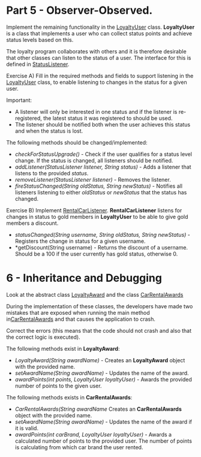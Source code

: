 # Part 5 - Observer-Observed.

Implement the remaining functionality in the [LoyaltyUser](LoyaltyUser.java) class.
**LoyaltyUser** is a class that implements a user who can collect
status points and achieve status levels based on this. 

The loyalty program collaborates with others and it is therefore desirable that other classes can listen to the status of a user. The interface for this is defined in [StatusListener](StatusListener.java).

Exercise A)
Fill in the required methods and fields to support listening in the [LoyaltyUser](LoyaltyUser.java) class, to enable listening to changes in the status for a given user.

Important:
- A listener will only be interested in one status and if the listener is re-registered, the latest status it was registered to should be used. 
- The listener should be notified both when the user achieves this status and when the status is lost.

The following methods should be changed/implemented:
- *checkForStatusUpgrade()* - Check if the user qualifies for a status level change. If the status is changed, all listeners should be notified. 
- *addListener(StatusListener listener, String status)* - Adds a listener that listens to the provided *status*.
- *removeListener(StatusListener listener)* - Removes the listener.
- *fireStatusChanged(String oldStatus, String newStatus)* - Notifies all listeners listening to either *oldStatus* or *newStatus* that the status has changed. 

Exercise B)
Implement [RentalCarListener](RentalCarListener.java).
**RentalCarListener** listens for changes in status to gold members
in **LoyaltyUser** to be able to give gold members a discount.

- *statusChanged(String username, String oldStatus, String newStatus)* - Registers the change in status for a given username. 
- *getDiscount(String username) - Returns the discount of a username. Should be a 100 if the user currently has gold status, otherwise 0. 

# 6 - Inheritance and Debugging

Look at the abstract class [LoyaltyAward](LoyaltyAward.java) and the class [CarRentalAwards](CarRentalAwards.java)

During the implementation of these classes, the developers have made two mistakes that are exposed when running the main method in[CarRentalAwards](CarRentalAwards.java) and that causes the application to crash. 

Correct the errors (this means that the code should not crash and also that the correct logic is executed).

The following methods exist in  **LoyaltyAward**:

- *LoyaltyAward(String awardName)* - Creates an **LoyaltyAward** object with the provided name.
- *setAwardName(String awardName)* - Updates the name of the award. 
- *awardPoints(int points, LoyaltyUser loyaltyUser)* - Awards the provided number of points to the given user. 

The following methods exists in **CarRentalAwards**:

- *CarRentalAwards(String awardName* Creates an **CarRentalAwards** object with the provided name.
- *setAwardName(String awardName)* - Updates the name of the award if it is valid. 
- *awardPoints(int carBrand, LoyaltyUser loyaltyUser)* - Awards a calculated number of points to the provided user. The number of points is calculating from which car brand the user rented. 